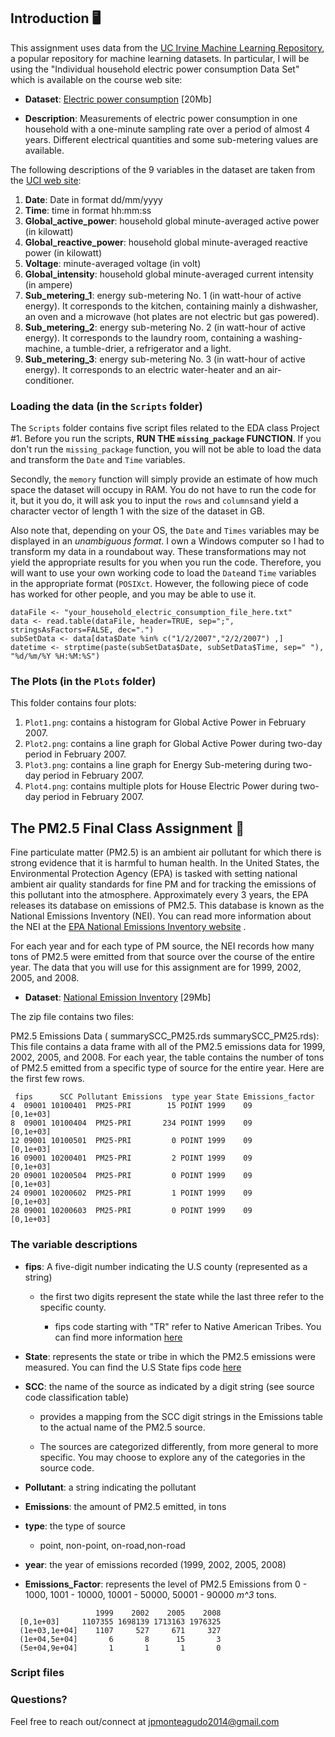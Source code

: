 ## Introduction :desktop_computer:

This assignment uses data from
the <a href="http://archive.ics.uci.edu/ml/">UC Irvine Machine
Learning Repository</a>, a popular repository for machine learning
datasets. In particular, I will be using the "Individual household
electric power consumption Data Set" which is available on
the course web site:


* <b>Dataset</b>: <a href="https://d396qusza40orc.cloudfront.net/exdata%2Fdata%2Fhousehold_power_consumption.zip">Electric power consumption</a> [20Mb]

* <b>Description</b>: Measurements of electric power consumption in
one household with a one-minute sampling rate over a period of almost
4 years. Different electrical quantities and some sub-metering values
are available.


The following descriptions of the 9 variables in the dataset are taken
from
the <a href="https://archive.ics.uci.edu/ml/datasets/Individual+household+electric+power+consumption">UCI
web site</a>:

<ol>
<li><b>Date</b>: Date in format dd/mm/yyyy </li>
<li><b>Time</b>: time in format hh:mm:ss </li>
<li><b>Global_active_power</b>: household global minute-averaged active power (in kilowatt) </li>
<li><b>Global_reactive_power</b>: household global minute-averaged reactive power (in kilowatt) </li>
<li><b>Voltage</b>: minute-averaged voltage (in volt) </li>
<li><b>Global_intensity</b>: household global minute-averaged current intensity (in ampere) </li>
<li><b>Sub_metering_1</b>: energy sub-metering No. 1 (in watt-hour of active energy). It corresponds to the kitchen, containing mainly a dishwasher, an oven and a microwave (hot plates are not electric but gas powered). </li>
<li><b>Sub_metering_2</b>: energy sub-metering No. 2 (in watt-hour of active energy). It corresponds to the laundry room, containing a washing-machine, a tumble-drier, a refrigerator and a light. </li>
<li><b>Sub_metering_3</b>: energy sub-metering No. 3 (in watt-hour of active energy). It corresponds to an electric water-heater and an air-conditioner.</li>
</ol>

### Loading the data (in the `Scripts` folder)  

The `Scripts` folder contains five script files related to the EDA class Project #1. Before you run the scripts, **RUN THE `missing_package` FUNCTION**. If you don't run the `missing_package` function, you will not be able to load the data and transform the `Date` and `Time` variables. 

Secondly, the `memory` function will simply provide an estimate of how much space the dataset will occupy in RAM. You do not have to run the code for it, but it you do, it will ask you to input the `rows` and `columns`and yield a character vector of length 1 with the size of the dataset in GB. 

Also note that, depending on your OS, the `Date` and `Times` variables may be displayed in an *unambiguous format*. I own a Windows computer so I had to transform my data in a roundabout way. These transformations may not yield the appropriate results for you when you run the code. Therefore, you will want to use your own working code to load the `Date`and `Time` variables in the appropriate format (`POSIXct`. However, the following piece of code has worked for other people, and you may be able to use it.   

```{r eval=FALSE}
dataFile <- "your_household_electric_consumption_file_here.txt"
data <- read.table(dataFile, header=TRUE, sep=";", stringsAsFactors=FALSE, dec=".")
subSetData <- data[data$Date %in% c("1/2/2007","2/2/2007") ,]
datetime <- strptime(paste(subSetData$Date, subSetData$Time, sep=" "), "%d/%m/%Y %H:%M:%S")
```



### The Plots (in the `Plots` folder)  


This folder contains four plots:  

1. `Plot1.png`: contains a histogram for Global Active Power in February 2007.  
2. `Plot2.png`: contains a line graph for Global Active Power during two-day period in February 2007.  
3. `Plot3.png`: contains a line graph for Energy Sub-metering during two-day period in February 2007.  
4. `Plot4.png`: contains multiple plots for House Electric Power during two-day period in February 2007.  


## The PM2.5 Final Class Assignment  :steam_locomotive:

Fine particulate matter (PM2.5) is an ambient air pollutant for which there is strong evidence that it is harmful to human health. In the United States, the Environmental Protection Agency (EPA) is tasked with setting national ambient air quality standards for fine PM and for tracking the emissions of this pollutant into the atmosphere. Approximately every 3 years, the EPA releases its database on emissions of PM2.5. This database is known as the National Emissions Inventory (NEI). You can read more information about the NEI at the 
[EPA National Emissions Inventory website](http://www.epa.gov/ttn/chief/eiinformation.html)
.

For each year and for each type of PM source, the NEI records how many tons of PM2.5 were emitted from that source over the course of the entire year. The data that you will use for this assignment are for 1999, 2002, 2005, and 2008.


* <b>Dataset</b>: <a
href="https://d396qusza40orc.cloudfront.net/exdata%2Fdata%2FNEI_data.zip">National Emission Inventory</a> [29Mb]

The zip file contains two files:

PM2.5 Emissions Data (
summarySCC_PM25.rds
summarySCC_PM25.rds): This file contains a data frame with all of the PM2.5 emissions data for 1999, 2002, 2005, and 2008. For each year, the table contains the number of tons of PM2.5 emitted from a specific type of source for the entire year. Here are the first few rows.

```
 fips      SCC Pollutant Emissions  type year State Emissions_factor
4  09001 10100401  PM25-PRI        15 POINT 1999    09        [0,1e+03]
8  09001 10100404  PM25-PRI       234 POINT 1999    09        [0,1e+03]
12 09001 10100501  PM25-PRI         0 POINT 1999    09        [0,1e+03]
16 09001 10200401  PM25-PRI         2 POINT 1999    09        [0,1e+03]
20 09001 10200504  PM25-PRI         0 POINT 1999    09        [0,1e+03]
24 09001 10200602  PM25-PRI         1 POINT 1999    09        [0,1e+03]
28 09001 10200603  PM25-PRI         0 POINT 1999    09        [0,1e+03]
```


### The variable descriptions

- **fips**: A five-digit number indicating the U.S county (represented as a string)   

  - the first two digits represent the state while the last three refer to the specific county.  
  
    - fips code starting with "TR" refer to Native American Tribes. You can find more information [here](https://gaftp.epa.gov/air/nei/2008/data_summaries/nei_2008_v3_tribal_tier1.xls)   
     
    
- **State**: represents the state or tribe in which the PM2.5 emissions were measured. You can find the U.S State fips code [here](https://transition.fcc.gov/oet/info/maps/census/fips/fips.txt)  


- **SCC**: the name of the source as indicated by a digit string (see source code classification table)  

  - provides a mapping from the SCC digit strings in the Emissions table to the actual name of the PM2.5 source.  
  
  - The sources are categorized differently, from more general to more specific. You may choose to explore any of the categories in the source code. 
  
- **Pollutant**: a string indicating the pollutant  

- **Emissions**: the amount of PM2.5 emitted, in tons 


- **type**: the type of source  

  - point, non-point, on-road,non-road  
  
  
- **year**: the year of emissions recorded (1999, 2002, 2005, 2008)   


- **Emissions_Factor**: represents the level of PM2.5 Emissions from 0 - 1000, 1001 - 10000, 10001 - 50000, 50001 - 90000 *m^3* tons.

```              
                   1999    2002    2005    2008
  [0,1e+03]     1107355 1698139 1713163 1976325
  (1e+03,1e+04]    1107     527     671     327
  (1e+04,5e+04]       6       8      15       3
  (5e+04,9e+04]       1       1       1       0
```
 
 

### Script files



### Questions?

Feel free to reach out/connect at jpmonteagudo2014@gmail.com




